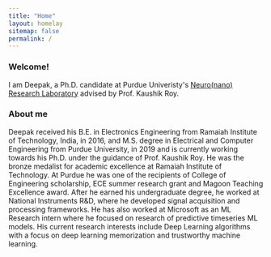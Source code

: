 ```yaml
---
title: "Home"
layout: homelay
sitemap: false
permalink: /
---
```


### Welcome!

I am Deepak, a Ph.D. candidate at Purdue Univeristy's [Neuro(nano) Research Laboratory](https://engineering.purdue.edu/NRL) advised by Prof. Kaushik Roy.

<!-- <div class="container">
<div class="row">
<center>
<img src="{{ site.url }}{{ site.baseurl }}/images/banner.jpg" width="100%"/><br/>
Examples of Feynman diagrams. <br/>
Feynman R., The theory of positrons. <i>Phys. Rev.</i> (1949)
</center>
</div>
</div>
<br/> -->

### About me

Deepak received his B.E. in Electronics Engineering from Ramaiah Institute of Technology, India, in 2016, and M.S. degree in Electrical and Computer Engineering from Purdue University, in 2019 and is currently working towards his Ph.D. under the guidance of Prof. Kaushik Roy. He was the bronze medalist for academic excellence at Ramaiah Institute of Technology. At Purdue he was one of the recipients of College of Engineering scholarship, ECE summer research grant and Magoon Teaching Excellence award. After he earned his undergraduate degree, he worked at National Instruments R&D, where he developed signal acquisition and processing frameworks. He has also worked at Microsoft as an ML Research intern where he focused on research of predictive timeseries ML models.  His current research interests include Deep Learning algorithms with a focus on deep learning memorization and trustworthy machine learning.

